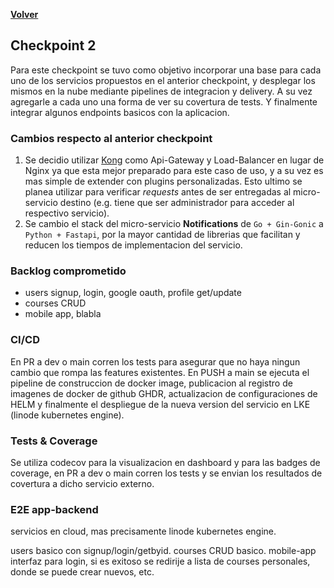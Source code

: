 [**Volver**](../README.md)

## Checkpoint 2

Para este checkpoint se tuvo como objetivo incorporar una base para cada uno de los servicios propuestos en el anterior checkpoint, y desplegar los mismos en la nube mediante pipelines de integracion y delivery. A su vez agregarle a cada uno una forma de ver su covertura de tests. Y finalmente integrar algunos endpoints basicos con la aplicacion.

### Cambios respecto al anterior checkpoint

1. Se decidio utilizar [Kong](https://konghq.com/) como Api-Gateway y Load-Balancer en lugar de Nginx ya que esta mejor preparado para este caso de uso, y a su vez es mas simple de extender con plugins personalizadas. Esto ultimo se planea utilizar para verificar *requests* antes de ser entregadas al micro-servicio destino (e.g. tiene que ser administrador para acceder al respectivo servicio).
2. Se cambio el stack del micro-servicio **Notifications** de `Go + Gin-Gonic` a `Python + Fastapi`, por la mayor cantidad de librerias que facilitan y reducen los tiempos de implementacion del servicio.

### Backlog comprometido

- users signup, login, google oauth, profile get/update
- courses CRUD
- mobile app, blabla

### CI/CD

En PR a dev o main corren los tests para asegurar que no haya ningun cambio que rompa las features existentes. En PUSH a main se ejecuta el pipeline de construccion de docker image, publicacion al registro de imagenes de docker de github GHDR, actualizacion de configuraciones de HELM y finalmente el despliegue de la nueva version del servicio en LKE (linode kubernetes engine).

### Tests & Coverage

Se utiliza codecov para la visualizacion en dashboard y para las badges de coverage, en PR a dev o main corren los tests y se envian los resultados de covertura a dicho servicio externo.

### E2E app-backend

servicios en cloud, mas precisamente linode kubernetes engine.

users basico con signup/login/getbyid.
courses CRUD basico.
mobile-app interfaz para login, si es exitoso se redirije a lista de courses personales, donde se puede crear nuevos, etc.
